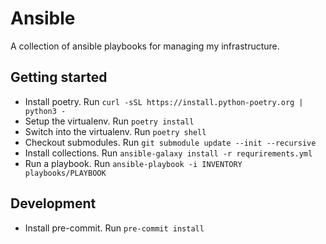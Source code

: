 # Ansible

A collection of ansible playbooks for managing my infrastructure.

## Getting started

- Install poetry. Run `curl -sSL https://install.python-poetry.org | python3 -`
- Setup the virtualenv. Run `poetry install`
- Switch into the virtualenv. Run `poetry shell`
- Checkout submodules. Run `git submodule update --init --recursive`
- Install collections. Run `ansible-galaxy install -r requrirements.yml`
- Run a playbook. Run `ansible-playbook -i INVENTORY playbooks/PLAYBOOK`

## Development

- Install pre-commit. Run `pre-commit install`
